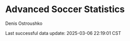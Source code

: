 # Advanced Soccer Statistics
Denis Ostroushko

<!-- gfm -->

Last successful data update: 2025-03-06 22:19:01 CST
